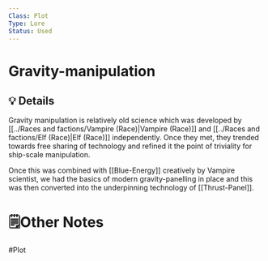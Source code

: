 ```yaml
---
Class: Plot
Type: Lore
Status: Used
---
```

# Gravity-manipulation
## 💡 Details
Gravity manipulation is relatively old science which was developed by [[../Races and factions/Vampire (Race)|Vampire (Race)]] and [[../Races and factions/Elf (Race)|Elf (Race)]] independently. Once they met, they trended towards free sharing of technology and refined it the point of triviality for ship-scale manipulation.

Once this was combined with [[Blue-Energy]] creatively by Vampire scientist, we had the basics of modern gravity-panelling in place and this was then converted into the underpinning technology of [[Thrust-Panel]].
# 🗒️Other Notes

#Plot
